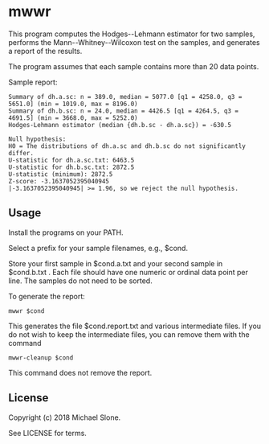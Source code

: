 mwwr
====

This program computes the Hodges--Lehmann estimator for two samples,
performs the Mann--Whitney--Wilcoxon test on the samples, and generates
a report of the results.

The program assumes that each sample contains more than 20 data points.

Sample report:

```
Summary of dh.a.sc: n = 389.0, median = 5077.0 [q1 = 4258.0, q3 = 5651.0] (min = 1019.0, max = 8196.0)
Summary of dh.b.sc: n = 24.0, median = 4426.5 [q1 = 4264.5, q3 = 4691.5] (min = 3668.0, max = 5252.0)
Hodges-Lehmann estimator (median {dh.b.sc - dh.a.sc}) = -630.5

Null hypothesis:
H0 = The distributions of dh.a.sc and dh.b.sc do not significantly differ.
U-statistic for dh.a.sc.txt: 6463.5
U-statistic for dh.b.sc.txt: 2872.5
U-statistic (minimum): 2872.5
Z-score: -3.1637052395040945
|-3.1637052395040945| >= 1.96, so we reject the null hypothesis.
```

Usage
-----

Install the programs on your PATH.

Select a prefix for your sample filenames, e.g., $cond.

Store your first sample in $cond.a.txt and your second sample in $cond.b.txt .  Each file
should have one numeric or ordinal data point per line.  The samples do not need to be
sorted.

To generate the report:

```
mwwr $cond
```

This generates the file $cond.report.txt and various intermediate files.  If you do not
wish to keep the intermediate files, you can remove them with the command

```
mwwr-cleanup $cond
```

This command does not remove the report.

License
-------

Copyright (c) 2018 Michael Slone.

See LICENSE for terms.
